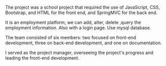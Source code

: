 The project was a school project that required the use of JavaScript, CSS, Bootstrap, and HTML for the front end, and SpringMVC for the back end. 

It is an employment platform, we can add, alter, delete ,query the employment information. Also with a login page. Use mysql database.

The team consisted of six members: two focused on front-end development, three on back-end development, and one on documentation. 

I served as the project manager, overseeing the project's progress and leading the front-end development.
